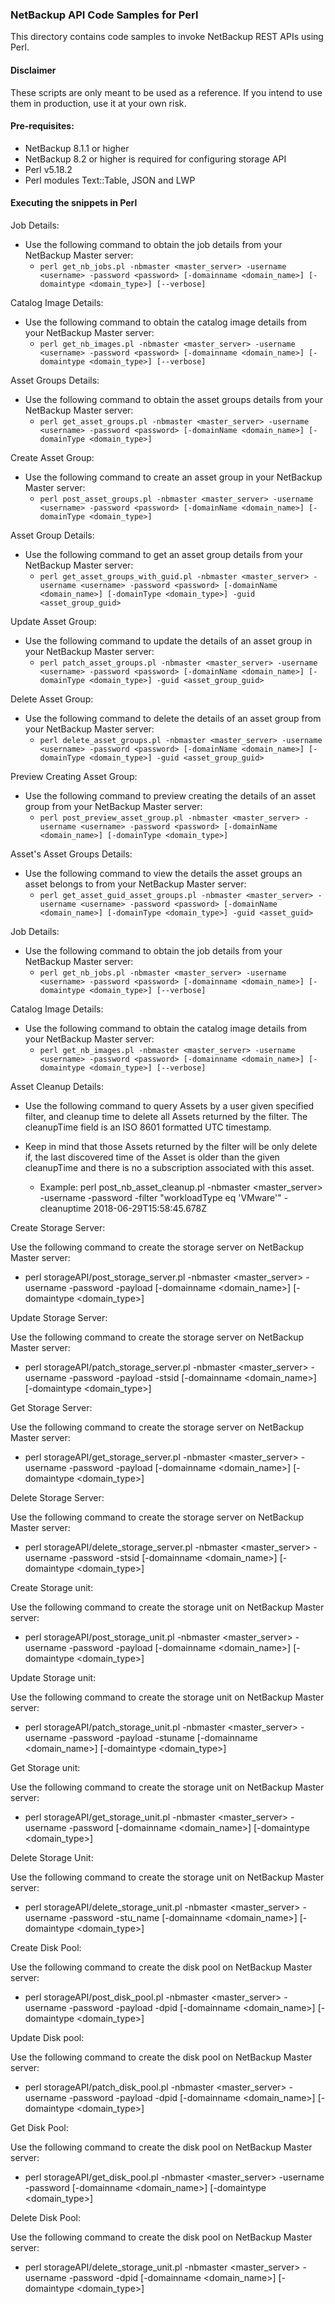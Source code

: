 ### NetBackup API Code Samples for Perl

This directory contains code samples to invoke NetBackup REST APIs using Perl.

#### Disclaimer

These scripts are only meant to be used as a reference. If you intend to use them in production, use it at your own risk.

#### Pre-requisites:

- NetBackup 8.1.1 or higher
- NetBackup 8.2 or higher is required for configuring storage API
- Perl v5.18.2
- Perl modules Text::Table, JSON and LWP

#### Executing the snippets in Perl

Job Details:

- Use the following command to obtain the job details from your NetBackup Master server:
  - `perl get_nb_jobs.pl -nbmaster <master_server> -username <username> -password <password> [-domainname <domain_name>] [-domaintype <domain_type>] [--verbose]`


Catalog Image Details:

- Use the following command to obtain the catalog image details from your NetBackup Master server:
  - `perl get_nb_images.pl -nbmaster <master_server> -username <username> -password <password> [-domainname <domain_name>] [-domaintype <domain_type>] [--verbose]`

Asset Groups Details:

- Use the following command to obtain the asset groups details from your NetBackup Master server:
  - `perl get_asset_groups.pl -nbmaster <master_server> -username <username> -password <password> [-domainName <domain_name>] [-domainType <domain_type>]`

Create Asset Group:

- Use the following command to create an asset group in your NetBackup Master server:
  - `perl post_asset_groups.pl -nbmaster <master_server> -username <username> -password <password> [-domainName <domain_name>] [-domainType <domain_type>]`

Asset Group Details:

- Use the following command to get an asset group details from your NetBackup Master server:
  - `perl get_asset_groups_with_guid.pl -nbmaster <master_server> -username <username> -password <password> [-domainName <domain_name>] [-domainType <domain_type>] -guid <asset_group_guid>`

Update Asset Group:

- Use the following command to update the details of an asset group in your NetBackup Master server:
  - `perl patch_asset_groups.pl -nbmaster <master_server> -username <username> -password <password> [-domainName <domain_name>] [-domainType <domain_type>] -guid <asset_group_guid>`

Delete Asset Group:

- Use the following command to delete the details of an asset group from your NetBackup Master server:
  - `perl delete_asset_groups.pl -nbmaster <master_server> -username <username> -password <password> [-domainName <domain_name>] [-domainType <domain_type>] -guid <asset_group_guid>`

Preview Creating Asset Group:

- Use the following command to preview creating the details of an asset group from your NetBackup Master server:
  - `perl post_preview_asset_group.pl -nbmaster <master_server> -username <username> -password <password> [-domainName <domain_name>] [-domainType <domain_type>]`

Asset's Asset Groups Details:

- Use the following command to view the details the asset groups an asset belongs to from your NetBackup Master server:
  - `perl get_asset_guid_asset_groups.pl -nbmaster <master_server> -username <username> -password <password> [-domainName <domain_name>] [-domainType <domain_type>] -guid <asset_guid>`

Job Details:

- Use the following command to obtain the job details from your NetBackup Master server:
  - `perl get_nb_jobs.pl -nbmaster <master_server> -username <username> -password <password> [-domainname <domain_name>] [-domaintype <domain_type>] [--verbose]`


Catalog Image Details:

- Use the following command to obtain the catalog image details from your NetBackup Master server:
  - `perl get_nb_images.pl -nbmaster <master_server> -username <username> -password <password> [-domainname <domain_name>] [-domaintype <domain_type>] [--verbose]`


Asset Cleanup Details:
- Use the following command to query Assets by a user given specified filter, and cleanup time to delete all Assets returned by the filter. The cleanupTime field is an 
ISO 8601 formatted UTC timestamp.
- Keep in mind that those Assets returned by the filter will be only delete if, the last discovered time of the Asset is older than the given cleanupTime and there is 
no a subscription associated with this asset.

  - Example: perl post_nb_asset_cleanup.pl -nbmaster <master_server> -username <username> -password <pass> -filter "workloadType eq 'VMware'" -cleanuptime 2018-06-29T15:58:45.678Z
  
Create Storage Server:

Use the following command to create the storage server on NetBackup Master server:
  - perl storageAPI/post_storage_server.pl -nbmaster <master_server> -username <username> -password <password> -payload <payload file path> [-domainname <domain_name>] [-domaintype <domain_type>]
  
Update Storage Server:

Use the following command to create the storage server on NetBackup Master server:
  - perl storageAPI/patch_storage_server.pl -nbmaster <master_server> -username <username> -password <password> -payload <payload file path> -stsid <Storage server id> [-domainname <domain_name>] [-domaintype <domain_type>]
  
Get Storage Server:

Use the following command to create the storage server on NetBackup Master server:
  - perl storageAPI/get_storage_server.pl -nbmaster <master_server> -username <username> -password <password> -payload <payload file path> [-domainname <domain_name>] [-domaintype <domain_type>]
  
Delete Storage Server:

Use the following command to create the storage server on NetBackup Master server:
  - perl storageAPI/delete_storage_server.pl -nbmaster <master_server> -username <username> -password <password> -stsid <Storage server id> [-domainname <domain_name>] [-domaintype <domain_type>]
  
Create Storage unit:

Use the following command to create the storage unit on NetBackup Master server:
  - perl storageAPI/post_storage_unit.pl -nbmaster <master_server> -username <username> -password <password> -payload <payload file path> [-domainname <domain_name>] [-domaintype <domain_type>]
  
Update Storage unit:

Use the following command to create the storage unit on NetBackup Master server:
  - perl storageAPI/patch_storage_unit.pl -nbmaster <master_server> -username <username> -password <password> -payload <payload file path> -stuname <stu name>[-domainname <domain_name>] [-domaintype <domain_type>]
  
Get Storage unit:

Use the following command to create the storage unit on NetBackup Master server:
  - perl storageAPI/get_storage_unit.pl -nbmaster <master_server> -username <username> -password <password> [-domainname <domain_name>] [-domaintype <domain_type>]
  
Delete Storage Unit:

Use the following command to create the storage unit on NetBackup Master server:
  - perl storageAPI/delete_storage_unit.pl -nbmaster <master_server> -username <username> -password <password> -stu_name <Storage unit name> [-domainname <domain_name>] [-domaintype <domain_type>]
  
 
Create Disk Pool:

Use the following command to create the disk pool on NetBackup Master server:
  - perl storageAPI/post_disk_pool.pl -nbmaster <master_server> -username <username> -password <password> -payload <payload file path> -dpid <disk pool id> [-domainname <domain_name>] [-domaintype <domain_type>]
  
Update Disk pool:

Use the following command to create the disk pool on NetBackup Master server:
  - perl storageAPI/patch_disk_pool.pl -nbmaster <master_server> -username <username> -password <password> -payload <payload file path> -dpid <disk pool id> [-domainname <domain_name>] [-domaintype <domain_type>]
  
Get Disk Pool:

Use the following command to create the disk pool on NetBackup Master server:
  - perl storageAPI/get_disk_pool.pl -nbmaster <master_server> -username <username> -password <password> [-domainname <domain_name>] [-domaintype <domain_type>]
  
Delete Disk Pool:

Use the following command to create the disk pool on NetBackup Master server:
  - perl storageAPI/delete_storage_unit.pl -nbmaster <master_server> -username <username> -password <password> -dpid <disk pool id> [-domainname <domain_name>] [-domaintype <domain_type>]


